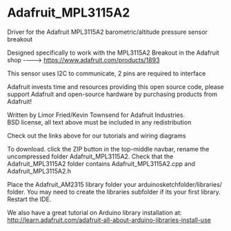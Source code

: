 Adafruit_MPL3115A2
==================

Driver for the Adafruit MPL3115A2 barometric/altitude pressure sensor breakout

Designed specifically to work with the MPL3115A2 Breakout in the Adafruit shop 
  ----> https://www.adafruit.com/products/1893

This sensor uses I2C to communicate, 2 pins are required to interface

Adafruit invests time and resources providing this open source code, 
please support Adafruit and open-source hardware by purchasing 
products from Adafruit!

Written by Limor Fried/Kevin Townsend for Adafruit Industries.  
BSD license, all text above must be included in any redistribution

Check out the links above for our tutorials and wiring diagrams 

To download. click the ZIP button in the top-middle navbar, 
rename the uncompressed folder Adafruit_MPL3115A2. 
Check that the Adafruit_MPL3115A2 folder contains Adafruit_MPL3115A2.cpp and Adafruit_MPL3115A2.h

Place the Adafruit_AM2315 library folder your arduinosketchfolder/libraries/ folder. 
You may need to create the libraries subfolder if its your first library. Restart the IDE.

We also have a great tutorial on Arduino library installation at:
http://learn.adafruit.com/adafruit-all-about-arduino-libraries-install-use
